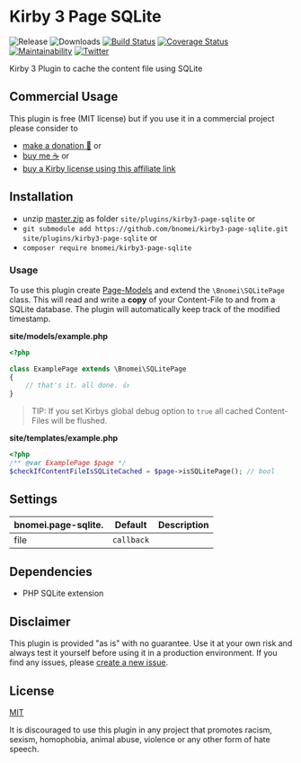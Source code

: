 # Kirby 3 Page SQLite

![Release](https://flat.badgen.net/packagist/v/bnomei/kirby3-page-sqlite?color=ae81ff)
![Downloads](https://flat.badgen.net/packagist/dt/bnomei/kirby3-page-sqlite?color=272822)
[![Build Status](https://flat.badgen.net/travis/bnomei/kirby3-page-sqlite)](https://travis-ci.com/bnomei/kirby3-page-sqlite)
[![Coverage Status](https://flat.badgen.net/coveralls/c/github/bnomei/kirby3-page-sqlite)](https://coveralls.io/github/bnomei/kirby3-page-sqlite) 
[![Maintainability](https://flat.badgen.net/codeclimate/maintainability/bnomei/kirby3-page-sqlite)](https://codeclimate.com/github/bnomei/kirby3-page-sqlite) 
[![Twitter](https://flat.badgen.net/badge/twitter/bnomei?color=66d9ef)](https://twitter.com/bnomei)

Kirby 3 Plugin to cache the content file using SQLite

## Commercial Usage

This plugin is free (MIT license) but if you use it in a commercial project please consider to
- [make a donation 🍻](https://www.paypal.me/bnomei/5) or
- [buy me ☕](https://buymeacoff.ee/bnomei) or
- [buy a Kirby license using this affiliate link](https://a.paddle.com/v2/click/1129/35731?link=1170)

## Installation

- unzip [master.zip](https://github.com/bnomei/kirby3-page-sqlite/archive/master.zip) as folder `site/plugins/kirby3-page-sqlite` or
- `git submodule add https://github.com/bnomei/kirby3-page-sqlite.git site/plugins/kirby3-page-sqlite` or
- `composer require bnomei/kirby3-page-sqlite`

### Usage

To use this plugin create [Page-Models](https://getkirby.com/docs/guide/templates/page-models) and extend the `\Bnomei\SQLitePage` class. This will read and write a **copy** of your Content-File to and from a SQLite database. The plugin will automatically keep track of the modified timestamp.

**site/models/example.php**
```php
<?php

class ExamplePage extends \Bnomei\SQLitePage
{
    // that's it. all done. 👍
}
```

> TIP: If you set Kirbys global debug option to `true` all cached Content-Files will be flushed.

**site/templates/example.php**
```php
<?php
/** @var ExamplePage $page */
$checkIfContentFileIsSQLiteCached = $page->isSQLitePage(); // bool
```

## Settings

| bnomei.page-sqlite.            | Default        | Description               |            
|---------------------------|----------------|---------------------------|
| file | `callback` |  |


## Dependencies

- PHP SQLite extension

## Disclaimer

This plugin is provided "as is" with no guarantee. Use it at your own risk and always test it yourself before using it in a production environment. If you find any issues, please [create a new issue](https://github.com/bnomei/kirby3-page-sqlite/issues/new).

## License

[MIT](https://opensource.org/licenses/MIT)

It is discouraged to use this plugin in any project that promotes racism, sexism, homophobia, animal abuse, violence or any other form of hate speech.
